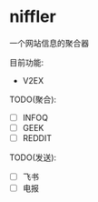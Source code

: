 # niffler
一个网站信息的聚合器

目前功能:
- V2EX

TODO(聚合):
- [ ]  INFOQ
- [ ] GEEK
- [ ] REDDIT

TODO(发送):
- [ ] 飞书
- [ ] 电报
